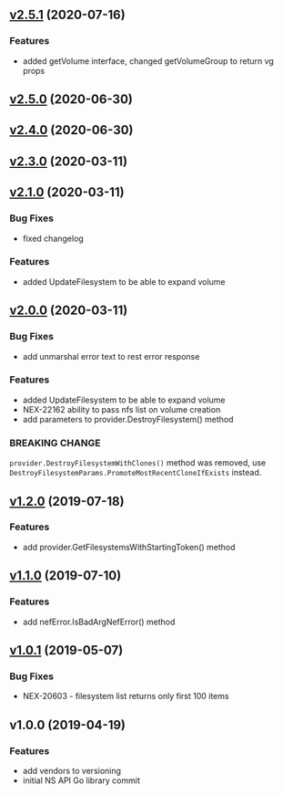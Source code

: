 
<a name="v2.5.1"></a>
## [v2.5.1](https://github.com/Nexenta/go-nexentastor/compare/v2.5.0...v2.5.1) (2020-07-16)

### Features

* added getVolume interface, changed getVolumeGroup to return vg props


<a name="v2.5.0"></a>
## [v2.5.0](https://github.com/Nexenta/go-nexentastor/compare/v2.4.0...v2.5.0) (2020-06-30)


<a name="v2.4.0"></a>
## [v2.4.0](https://github.com/Nexenta/go-nexentastor/compare/v2.3.0...v2.4.0) (2020-06-30)


<a name="v2.3.0"></a>
## [v2.3.0](https://github.com/Nexenta/go-nexentastor/compare/v2.1.0...v2.3.0) (2020-03-11)


<a name="v2.1.0"></a>
## [v2.1.0](https://github.com/Nexenta/go-nexentastor/compare/v2.0.0...v2.1.0) (2020-03-11)

### Bug Fixes

* fixed changelog

### Features

* added UpdateFilesystem to be able to expand volume


<a name="v2.0.0"></a>
## [v2.0.0](https://github.com/Nexenta/go-nexentastor/compare/v1.2.0...v2.0.0) (2020-03-11)

### Bug Fixes

* add unmarshal error text to rest error response

### Features

* added UpdateFilesystem to be able to expand volume
* NEX-22162 ability to pass nfs list on volume creation
* add parameters to provider.DestroyFilesystem() method

### BREAKING CHANGE


`provider.DestroyFilesystemWithClones()` method was removed, use `DestroyFilesystemParams.PromoteMostRecentCloneIfExists` instead.


<a name="v1.2.0"></a>
## [v1.2.0](https://github.com/Nexenta/go-nexentastor/compare/v1.1.0...v1.2.0) (2019-07-18)

### Features

* add provider.GetFilesystemsWithStartingToken() method


<a name="v1.1.0"></a>
## [v1.1.0](https://github.com/Nexenta/go-nexentastor/compare/v1.0.1...v1.1.0) (2019-07-10)

### Features

* add nefError.IsBadArgNefError() method


<a name="v1.0.1"></a>
## [v1.0.1](https://github.com/Nexenta/go-nexentastor/compare/v1.0.0...v1.0.1) (2019-05-07)

### Bug Fixes

* NEX-20603 - filesystem list returns only first 100 items


<a name="v1.0.0"></a>
## v1.0.0 (2019-04-19)

### Features

* add vendors to versioning
* initial NS API Go library commit

